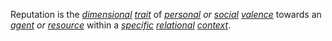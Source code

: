 Reputation is the *[dimensional](https://github.com/gcassel/Modular-Organization-Terminology/blob/master/terms/dimension.md) [trait](https://github.com/gcassel/Modular-Organization-Terminology/blob/master/terms/trait.md)* of *[personal](https://github.com/gcassel/Modular-Organization-Terminology/blob/master/terms/personal.md) or [social](https://github.com/gcassel/Modular-Organization-Terminology/blob/master/terms/social.md) [valence](https://github.com/gcassel/Modular-Organization-Terminology/blob/master/terms/attitude.md)* towards an *[agent](https://github.com/gcassel/Modular-Organization-Terminology/blob/master/terms/agent.md) or [resource](https://github.com/gcassel/Modular-Organization-Terminology/blob/master/terms/resource.md)* within a *[specific](https://github.com/gcassel/Modular-Organization-Terminology/blob/master/terms/specific.md) [relational](https://github.com/gcassel/Modular-Organization-Terminology/blob/master/terms/relate.md) [context](https://github.com/gcassel/Modular-Organization-Terminology/blob/master/terms/context.md)*.
